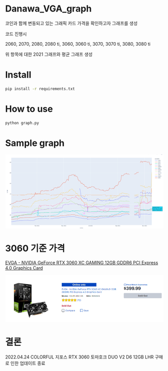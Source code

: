 # Danawa_VGA_graph

코인과 함께 변동되고 있는 그래픽 카드 가격을 확인하고자 그래프를 생성

코드 진행시 

2060, 2070, 2080, 2080 ti, 3060, 3060 ti, 3070, 3070 ti, 3080, 3080 ti

위 항목에 대한 2021 그래프와 평균 그래프 생성


# Install

```bash
pip install -r requirements.txt
```

# How to use
```bash
python graph.py
```

# Sample graph

![2021-07-09 average_graph](/graph/2021-11-17_average_graph.png)

# 3060 기준 가격

[EVGA - NVIDIA GeForce RTX 3060 XC GAMING 12GB GDDR6 PCI Express 4.0 Graphics Card](https://www.bestbuy.com/site/searchpage.jsp?id=pcat17071&st=rtx+3060)

![EVGA - NVIDIA GeForce RTX 3060 XC GAMING 12GB GDDR6 PCI Express 4.0 Graphics Card](/graph/2021-06-12_RTX_3060_12GB.png)

# 결론

2022.04.24 COLORFUL 지포스 RTX 3060 토마호크 DUO V2 D6 12GB LHR 구매로 인한 업데이트 종료